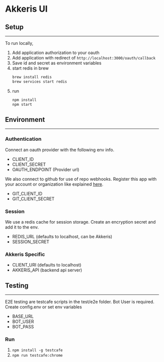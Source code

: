 # Akkeris UI

## Setup

---

To run locally,

1. Add application authorization to your oauth
2. Add application with redirect of `http://localhost:3000/oauth/callback`
3. Save id and secret as environment variables
4. start redis in brew
    ```bash
    brew install redis
    brew services start redis
    ```
5. run
    ```bash
    npm install
    npm start
    ````

## Environment

---

### Authentication

Connect an oauth provider with the following env info.

* CLIENT_ID
* CLIENT_SECRET
* OAUTH_ENDPOINT (Provider url)

We also connect to github for use of repo webhooks.  Register this app with your account or organization like explained [here](https://developer.github.com/apps/building-oauth-apps/creating-an-oauth-app/).

* GIT_CLIENT_ID
* GIT_CLIENT_SECRET

### Session

We use a redis cache for session storage.  Create an encryption secret and add it to the env.

* REDIS_URL (defaults to localhost, can be Akkeris)
* SESSION_SECRET

### Akkeris Specific

* CLIENT_URI (defaults to localhost)
* AKKERIS_API (backend api server)

## Testing

---

E2E testing are testcafe scripts in the test/e2e folder.
Bot User is required.  Create config.env or set env variables

* BASE_URL
* BOT_USER
* BOT_PASS

### Run

1. `npm install -g testcafe`
2. `npm run testcafe:chrome`
